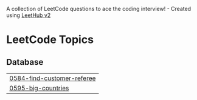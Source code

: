 A collection of LeetCode questions to ace the coding interview! - Created using [LeetHub v2](https://github.com/arunbhardwaj/LeetHub-2.0)
<!---LeetCode Topics Start-->
# LeetCode Topics
## Database
|  |
| ------- |
| [0584-find-customer-referee](https://github.com/GurmanpreetKaur23/SQL/tree/master/0584-find-customer-referee) |
| [0595-big-countries](https://github.com/GurmanpreetKaur23/SQL/tree/master/0595-big-countries) |
<!---LeetCode Topics End-->